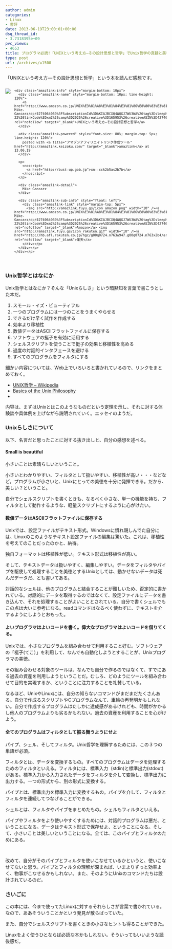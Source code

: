 ```yaml
---
author: admin
categories:
- Linux
- 書評
date: 2013-06-19T23:00:01+00:00
dsq_thread_id:
- 3.7318395e+09
pvc_views:
- 4653
title: プログラマ必読!「UNIXという考え方―その設計思想と哲学」でUnix哲学の真髄と美徳を学ぶ
type: post
url: /archives/=1500
---
```


「UNIXという考え方―その設計思想と哲学」という本を読んだ感想です。

<div class="amazlink-box" style="overflow: hidden; font-size: small; zoom: 1; padding-bottom: 20px; text-align: left">
  <div class="amazlink-list" style="clear: both">
    <div class="amazlink-image" style="float: left; margin: 0px 12px 1px 0px">
      <a href="http://www.amazon.co.jp/UNIX%E3%81%A8%E3%81%84%E3%81%86%E8%80%83%E3%81%88%E6%96%B9%E2%80%95%E3%81%9D%E3%81%AE%E8%A8%AD%E8%A8%88%E6%80%9D%E6%83%B3%E3%81%A8%E5%93%B2%E5%AD%A6-Mike-Gancarz/dp/4274064069%3FSubscriptionId%3DAKIAJBCXQ4WQGJ7WU3WA%26tag%3Dsleephacker-22%26linkCode%3Dxm2%26camp%3D2025%26creative%3D165953%26creativeASIN%3D4274064069" rel="nofollow" target="_blank"><img style="border-top-style: none; border-left-style: none; border-bottom-style: none; border-right-style: none" src="http://ecx.images-amazon.com/images/I/518ME653H3L._SL160_.jpg" /></a>
    </div>
    
    <div class="amazlink-info" style="margin-bottom: 10px">
      <div class="amazlink-name" style="margin-bottom: 10px; line-height: 120%">
        <a href="http://www.amazon.co.jp/UNIX%E3%81%A8%E3%81%84%E3%81%86%E8%80%83%E3%81%88%E6%96%B9%E2%80%95%E3%81%9D%E3%81%AE%E8%A8%AD%E8%A8%88%E6%80%9D%E6%83%B3%E3%81%A8%E5%93%B2%E5%AD%A6-Mike-Gancarz/dp/4274064069%3FSubscriptionId%3DAKIAJBCXQ4WQGJ7WU3WA%26tag%3Dsleephacker-22%26linkCode%3Dxm2%26camp%3D2025%26creative%3D165953%26creativeASIN%3D4274064069" rel="nofollow" target="_blank">UNIXという考え方―その設計思想と哲学</a>
      </div>
      
      <div class="amazlink-powered" style="font-size: 80%; margin-top: 5px; line-height: 120%">
        posted with <a title="アマゾンアフィリエイトリンク作成ツール" href="http://amazlink.keizoku.com/" target="_blank">amazlink</a> at 13.06.19
      </div>
      
      <p>
        <noscript>
          <a href="http://bust-up.gob.jp">xn--cck2b5as2b7b</a>
        </noscript>
      </p>
      
      <div class="amazlink-detail">
        Mike Gancarz
      </div>
      
      <div class="amazlink-sub-info" style="float: left">
        <div class="amazlink-link" style="margin-top: 5px">
          <img src="http://amazlink.fuyu.gs/icon_amazon.png" width="18" /><a href="http://www.amazon.co.jp/UNIX%E3%81%A8%E3%81%84%E3%81%86%E8%80%83%E3%81%88%E6%96%B9%E2%80%95%E3%81%9D%E3%81%AE%E8%A8%AD%E8%A8%88%E6%80%9D%E6%83%B3%E3%81%A8%E5%93%B2%E5%AD%A6-Mike-Gancarz/dp/4274064069%3FSubscriptionId%3DAKIAJBCXQ4WQGJ7WU3WA%26tag%3Dsleephacker-22%26linkCode%3Dxm2%26camp%3D2025%26creative%3D165953%26creativeASIN%3D4274064069" rel="nofollow" target="_blank">Amazon</a> <img src="http://amazlink.fuyu.gs/icon_rakuten.gif" width="18" /><a href="http://hb.afl.rakuten.co.jp/hgc/g00q0724.n763w947.g00q0724.n763x2b4/archives/c=http%3A%2F%2Fbooks.rakuten.co.jp%2Frb%2F1319019%2F&m=http%3A%2F%2Fm.rakuten.co.jp%2Frms%2Fmsv%2FItem%3Fn%3D1319019%26surl%3Dbook" rel="nofollow" target="_blank">楽天</a>
        </div></p>
      </div></p>
    </div></p>
  </div></p>
</div>

### Unix哲学とはなにか

Unix哲学とはなにか？そんな「Unixらしさ」という暗黙知を言葉で書こうとした本だ。

  1. スモール・イズ・ビューティフル 
  2. 一つのプログラムには一つのことをうまくやらせる 
  3. できるだけ早く試作を作成する 
  4. 効率より移植性 
  5. 数値データはASCIIフラットファイルに保存する 
  6. ソフトウェアの挺子を有効に活用する 
  7. シェルスクリプトを使うことで挺子の効果と移植性を高める 
  8. 過度の対話的インタフェースを避ける 
  9. すべてのプログラムをフィルタにする 

細かい内容については、Web上でいろいろと書かれているので、リンクをまとめておく。

  * <a href="http://ja.wikipedia.org/wiki/UNIX%E5%93%B2%E5%AD%A6" target="_blank">UNIX哲学 &#8211; Wikipedia</a> 
  * <a href="http://www.faqs.org/docs/artu/ch01s06.html" target="_blank">Basics of the Unix Philosophy</a> 
  * 

内容は、まずはUnixとはこのようなものだという定理を示し、それに対する体験談や具体例を上げながら説明されていく。エッセイのようだ。

### Unixらしさについて

以下、名言だと思ったことに対する抜き出しと、自分の感想を述べる。

#### Small is beautiful

小さいことは素晴らしいということ。

小さいとわかりやすい、フィルタとして扱いやすい、移植性が高い・・・などなど。プログラムが小さいと、Unixにとっての美徳を十分に発揮できる。だから、美しい？ということ。

自分でシェルスクリプトを書くときも、なるべく小さな、単一の機能を持ち、フィルタとして動作するような、軽量スクリプトにするように心がけたい。

#### 数値データはASCIIフラットファイルに保存する 

Unixでは、設定ファイルがテキスト形式。Windowsに慣れ親しんでた自分には、Linuxのこのようなテキスト設定ファイルの編集は驚いた。これは、移植性を考えてのことだったのかと、納得。

独自フォーマットは移植性が低い。テキスト形式は移植性が高い。

そして、テキストデータは扱いやすく、編集しやすい。データをフィルタやパイプを駆使して処理することを美徳とするUnixとしては、動かせないデータは死んだデータだ、とも書いてある。

対話的なシェルは、他のプログラムと結合することが難しいため、否定的に書かれている。対話的にデータを取得するのではなくて、設定ファイルにデータを書き込んで、それを処理することがよいこととされている。自分で書くシェルでもこの点は大いに参考になる。readコマンドはなるべく使わずに、テキストを介するようにしようとおもった。

#### よいプログラマはよいコードを書く。偉大なプログラマはよいコードを借りてくる。

Unixでは、小さなプログラムを組み合わせて利用すること好む。ソフトウェアの「梃子(てこ）」を利用して、なんでも自動化しようとすることが、Unixプログラマの美徳。

その組み合わせる対象のツールは、なんでも自分で作るのではなくて、すでにある過去の資産を利用しようということだ。むしろ、どのようにツールを組み合わせて目的を実現するか、ということに注力することを礼賛している。

なるほど、UnixやLinuxには、自分の知らないコマンドがまだまだたくさんある。自分で作成るスクリプトやCプログラムなんて、車輪の再発明かもしれない。自分で作成するプログラムはたしかに達成感があるけれども、時間がかかるし他人のプログラムよりも劣るかもれない。過去の資産を利用することを心がけよう。

#### 全てのプログラムはフィルタとして振る舞うようにせよ

パイプ、シェル、そしてフィルタ。Unix哲学を理解するためには、この３つの単語が必須。

フィルタとは、データを変換するもの。すべてのプログラムはデータを処理するためのフィルタといえる。フィルタには、標準入力（stdin)と標準出力(stdout)がある。標準入力から入力されたデータをフィルタを介して変換し、標準出力に出力する。一つの形式から、別の形式に変換する。

パイプとは、標準出力を標準入力に変換するもの。パイプを介して、フィルタとフィルタを連続してつなげることができる。

シェルとは、フィルタやパイブをまとめたもの。シェルもフィルタといえる。

パイプやフィルタをより使いやすくするためには、対話的プログラムは悪だ、ということになる。データはテキスト形式で保存せよ、ということになる。そして、小さいことは美しいということになる。全ては、このパイプとフィルタのためにある。

&#160;

改めて、自分がそのパイプとフィルタを使いこなせているかというと、使いこなせてないと思う。パイプとフィルタの理解が深まれば、いまよりずっと効率よく、物事がこなせるかもしれない。また、そのようにUnixのコマンドたちは設計されているのだ。

### さいごに

この本には、今まで使ってたLinuxに対するそれらしさが言葉で書かれている。なので、ああそういうことかという発見が散らばっていた。

また、自分でシェルスクリプトを書くときの小さなヒントも得ることができた。

Linuxをよく使うひとならば必読な本かもしれない。そういってもいいような読後感だ。